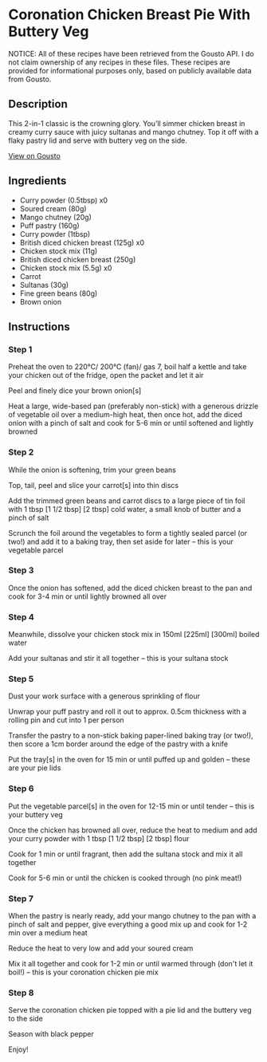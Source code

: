 # Coronation Chicken Breast Pie With Buttery Veg

NOTICE: All of these recipes have been retrieved from the Gousto API. I do not claim ownership of any recipes in these files. These recipes are provided for informational purposes only, based on publicly available data from Gousto.

## Description

This 2-in-1 classic is the crowning glory. You’ll simmer chicken breast in creamy curry sauce with juicy sultanas and mango chutney. Top it off with a flaky pastry lid and serve with buttery veg on the side.

[View on Gousto](https://www.gousto.co.uk/recipes/cookbook/coronation-chicken-breast-pie-with-carrots-green-beans)

## Ingredients

- Curry powder (0.5tbsp) x0
- Soured cream (80g)
- Mango chutney (20g)
- Puff pastry (160g)
- Curry powder (1tbsp)
- British diced chicken breast (125g) x0
- Chicken stock mix (11g)
- British diced chicken breast (250g)
- Chicken stock mix (5.5g) x0
- Carrot
- Sultanas (30g)
- Fine green beans (80g)
- Brown onion

## Instructions


### Step 1

Preheat the oven to 220°C/ 200°C (fan)/ gas 7, boil half a kettle and take your chicken out of the fridge, open the packet and let it air

Peel and finely dice your brown onion[s]

Heat a large, wide-based pan (preferably non-stick) with a generous drizzle of vegetable oil over a medium-high heat, then once hot, add the diced onion with a pinch of salt and cook for 5-6 min or until softened and lightly browned


### Step 2

While the onion is softening, trim your green beans

Top, tail, peel and slice your carrot[s] into thin discs

Add the trimmed green beans and carrot discs to a large piece of tin foil with 1 tbsp<span class="text-danger"> <span class="text-purple">[1 1/2 tbsp] </span>[2 tbsp]</span> cold water, a small knob of butter and a pinch of salt

Scrunch the foil around the vegetables to form a tightly sealed parcel (or two!) and add it to a baking tray, then set aside for later – this is your vegetable parcel


### Step 3

Once the onion has softened, add the diced chicken breast to the pan and cook for 3-4 min or until lightly browned all over


### Step 4

Meanwhile, dissolve your chicken stock mix in 150ml<span class="text-danger"> <span class="text-purple">[225ml] </span>[300ml] </span>boiled water

Add your sultanas and stir it all together – this is your sultana stock


### Step 5

Dust your work surface with a generous sprinkling of flour

Unwrap your puff pastry and roll it out to approx. 0.5cm thickness with a rolling pin and cut into 1 per person

Transfer the pastry to a non-stick baking paper-lined baking tray (or two!), then score a 1cm border around the edge of the pastry with a knife

Put the tray[s] in the oven for 15 min or until puffed up and golden – these are your pie lids


### Step 6

Put the vegetable parcel[s] in the oven for 12-15 min or until tender – this is your buttery veg

Once the chicken has browned all over, reduce the heat to medium and add your curry powder with 1 tbsp<span class="text-danger"> <span class="text-purple">[1 1/2 tbsp] </span>[2 tbsp] </span>flour

Cook for 1 min or until fragrant, then add the sultana stock and mix it all together

Cook for 5-6 min or until the chicken is cooked through (no pink meat!)


### Step 7

When the pastry is nearly ready, add your mango chutney to the pan with a pinch of salt and pepper, give everything a good mix up and cook for 1-2 min over a medium heat

Reduce the heat to very low and add your soured cream

Mix it all together and cook for 1-2 min or until warmed through (don't let it boil!) – this is your coronation chicken pie mix

### Step 8

Serve the coronation chicken pie topped with a pie lid and the buttery veg to the side

Season with black pepper

Enjoy!

